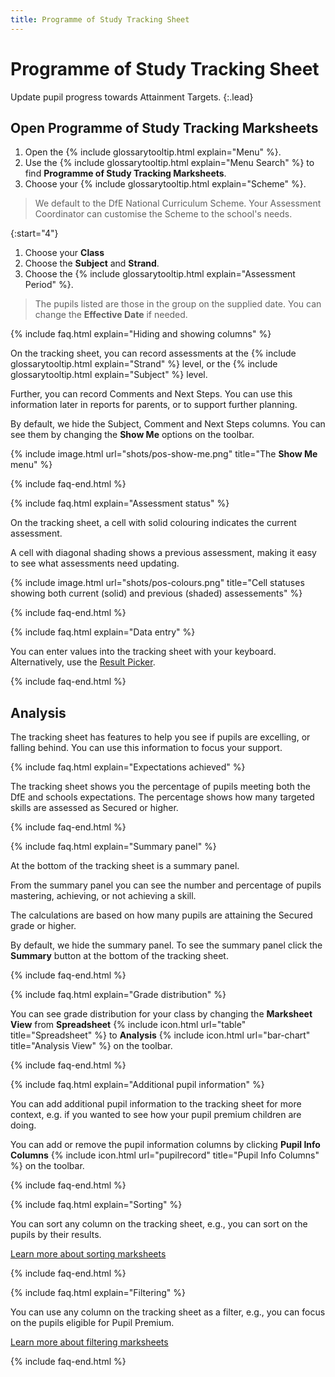```yaml
---
title: Programme of Study Tracking Sheet
---
```


# Programme of Study Tracking Sheet

Update pupil progress towards Attainment Targets.
{:.lead}

## Open Programme of Study Tracking Marksheets

1. Open the {% include glossarytooltip.html explain="Menu" %}.
1. Use the {% include glossarytooltip.html explain="Menu Search" %} to find **Programme of Study Tracking Marksheets**.
1. Choose your {% include glossarytooltip.html explain="Scheme" %}.

> We default to the DfE National Curriculum Scheme. Your Assessment Coordinator can customise the Scheme to the school's needs.

{:start="4"}

1. Choose your **Class**
1. Choose the **Subject** and **Strand**.
1. Choose the {% include glossarytooltip.html explain="Assessment Period" %}.

> The pupils listed are those in the group on the supplied date. You can change the **Effective Date** if needed.

{% include faq.html explain="Hiding and showing columns" %}

On the tracking sheet, you can record assessments at the {% include glossarytooltip.html explain="Strand" %} level, or the {% include glossarytooltip.html explain="Subject" %} level.

Further, you can record Comments and Next Steps. You can use this information later in reports for parents, or to support further planning.

By default, we hide the Subject, Comment and Next Steps columns. You can see them by changing the **Show Me** options on the toolbar.

{% include image.html url="shots/pos-show-me.png" title="The **Show Me** menu" %}

{% include faq-end.html %}

{% include faq.html explain="Assessment status" %}

On the tracking sheet, a cell with solid colouring indicates the current assessment.

A cell with diagonal shading shows a previous assessment, making it easy to see what assessments need updating.

{% include image.html url="shots/pos-colours.png" title="Cell statuses showing both current (solid) and previous (shaded) assessements" %}

{% include faq-end.html  %}

{% include faq.html explain="Data entry" %}

You can enter values into the tracking sheet with your keyboard. Alternatively, use the [Result Picker](result-picker).

{% include faq-end.html  %}

## Analysis

The tracking sheet has features to help you see if pupils are excelling, or falling behind. You can use this information to focus your support.

{% include faq.html explain="Expectations achieved" %}

The tracking sheet shows you the percentage of pupils meeting both the DfE and schools expectations. The percentage shows how many targeted skills are assessed as Secured or higher.

{% include faq-end.html  %}

{% include faq.html explain="Summary panel" %}

At the bottom of the tracking sheet is a summary panel.

From the summary panel you can see the number and percentage of pupils mastering, achieving, or not achieving a skill.

The calculations are based on how many pupils are attaining the Secured grade or higher.

By default, we hide the summary panel. To see the summary panel click the **Summary** button at the bottom of the tracking sheet.

{% include faq-end.html  %}

{% include faq.html explain="Grade distribution" %}

You can see grade distribution for your class by changing the **Marksheet View** from **Spreadsheet** {% include icon.html url="table" title="Spreadsheet" %} to **Analysis** {% include icon.html url="bar-chart" title="Analysis View" %} on the toolbar.

{% include faq-end.html  %}

{% include faq.html explain="Additional pupil information" %}

You can add additional pupil information to the tracking sheet for more context, e.g. if you wanted to see how your pupil premium children are doing.

You can add or remove the pupil information columns by clicking **Pupil Info Columns** {% include icon.html url="pupilrecord" title="Pupil Info Columns" %} on the toolbar.

{% include faq-end.html  %}

{% include faq.html explain="Sorting" %}

You can sort any column on the tracking sheet, e.g., you can sort on the pupils by their results.

[Learn more about sorting marksheets](sorting)

{% include faq-end.html %}

{% include faq.html explain="Filtering" %}

You can use any column on the tracking sheet as a filter, e.g., you can focus on the pupils eligible for Pupil Premium.

[Learn more about filtering marksheets](filtering)

{% include faq-end.html  %}